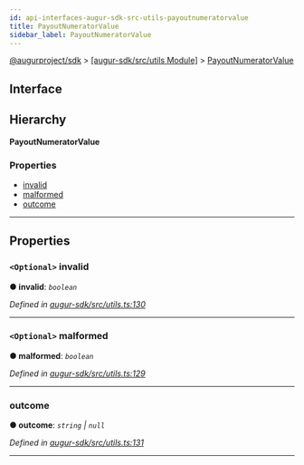 ```yaml
---
id: api-interfaces-augur-sdk-src-utils-payoutnumeratorvalue
title: PayoutNumeratorValue
sidebar_label: PayoutNumeratorValue
---
```


[@augurproject/sdk](api-readme.md) > [[augur-sdk/src/utils Module]](api-modules-augur-sdk-src-utils-module.md) > [PayoutNumeratorValue](api-interfaces-augur-sdk-src-utils-payoutnumeratorvalue.md)

## Interface

## Hierarchy

**PayoutNumeratorValue**

### Properties

* [invalid](api-interfaces-augur-sdk-src-utils-payoutnumeratorvalue.md#invalid)
* [malformed](api-interfaces-augur-sdk-src-utils-payoutnumeratorvalue.md#malformed)
* [outcome](api-interfaces-augur-sdk-src-utils-payoutnumeratorvalue.md#outcome)

---

## Properties

<a id="invalid"></a>

### `<Optional>` invalid

**● invalid**: *`boolean`*

*Defined in [augur-sdk/src/utils.ts:130](https://github.com/AugurProject/augur/blob/0787bf1a23/packages/augur-sdk/src/utils.ts#L130)*

___
<a id="malformed"></a>

### `<Optional>` malformed

**● malformed**: *`boolean`*

*Defined in [augur-sdk/src/utils.ts:129](https://github.com/AugurProject/augur/blob/0787bf1a23/packages/augur-sdk/src/utils.ts#L129)*

___
<a id="outcome"></a>

###  outcome

**● outcome**: *`string` \| `null`*

*Defined in [augur-sdk/src/utils.ts:131](https://github.com/AugurProject/augur/blob/0787bf1a23/packages/augur-sdk/src/utils.ts#L131)*

___

